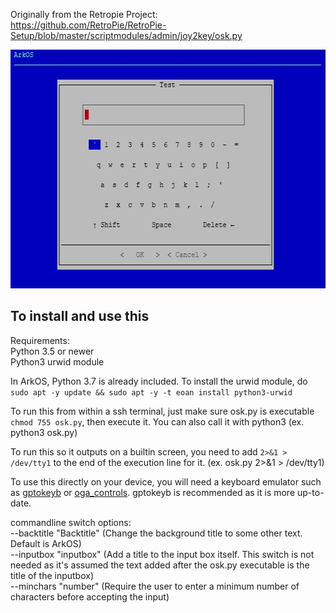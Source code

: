 Originally from the Retropie Project: \
https://github.com/RetroPie/RetroPie-Setup/blob/master/scriptmodules/admin/joy2key/osk.py
<p align="left"><img width="640" height="382" src="https://github.com/christianhaitian/osk/raw/main/osk_screenshot.JPG"></p>

## To install and use this

Requirements: \
Python 3.5 or newer \
Python3 urwid module

In ArkOS, Python 3.7 is already included.  To install the urwid module, do \
`sudo apt -y update && sudo apt -y -t eoan install python3-urwid`

To run this from within a ssh terminal, just make sure osk.py is executable `chmod 755 osk.py`, then execute it.  You can also call it with python3 (ex. python3 osk.py)

To run this so it outputs on a builtin screen, you need to add `2>&1 > /dev/tty1` to the end of the execution line for it. (ex. osk.py 2>&1 > /dev/tty1)

To use this directly on your device, you will need a keyboard emulator such as [gptokeyb](https://github.com/christianhaitian/gptokeyb) or [oga_controls](https://github.com/christianhaitian/oga_controls).  gptokeyb is recommended as it is more up-to-date.

commandline switch options: \
--backtitle "Backtitle" (Change the background title to some other text.  Default is ArkOS) \
--inputbox "inputbox" (Add a title to the input box itself.  This switch is not needed as it's assumed the text added after the osk.py executable is the title of the inputbox) \
--minchars "number" (Require the user to enter a minimum number of characters before accepting the input)
